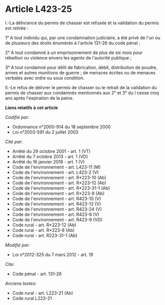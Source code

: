 # Article L423-25

I.-La délivrance du permis de chasser est refusée et la validation du permis est retirée : 

1° A tout individu qui, par une condamnation judiciaire, a été privé de l'un ou de plusieurs des droits énumérés à l'article
131-26 du code pénal ; 

2° A tout condamné à un emprisonnement de plus de six mois pour rébellion ou violence envers les agents de l'autorité
publique ; 

3° A tout condamné pour délit de fabrication, débit, distribution de poudre, armes et autres munitions de guerre ; de menaces
écrites ou de menaces verbales avec ordre ou sous condition. 

II.-Le refus de délivrer le permis de chasser ou le retrait de la validation du permis de chasser aux condamnés mentionnés
aux 2° et 3° du I cesse cinq ans après l'expiration de la peine.

**Liens relatifs à cet article**

_Codifié par_:

  - Ordonnance n°2000-914 du 18 septembre 2000
  - Loi n°2003-591 du 2 juillet 2003

_Cité par_:

  - Arrêté du 29 octobre 2001 - art. 1 (VT)
  - Arrêté du 7 octobre 2013 - art. 1 (VD)
  - Arrêté du 16 janvier 2018 - art. 1 (V)
  - Code de l'environnement - art. L423-11 (M)
  - Code de l'environnement - art. L423-2 (V)
  - Code de l'environnement - art. R*223-10 (Ab)
  - Code de l'environnement - art. R*223-12 (Ab)
  - Code de l'environnement - art. R*223-31-1 (Ab)
  - Code de l'environnement - art. R*223-8 (Ab)
  - Code de l'environnement - art. R423-10 (V)
  - Code de l'environnement - art. R423-12 (V)
  - Code de l'environnement - art. R423-24 (V)
  - Code de l'environnement - art. R423-8 (V)
  - Code de l'environnement - art. R423-9 (VD)
  - Code rural - art. R*223-12 (Ab)
  - Code rural - art. R*223-8 (Ab)
  - Code rural - art. R223-31-1 (Ab)

_Modifié par_:

  - Loi n°2012-325 du 7 mars 2012 - art. 19

_Cite_:

  - Code pénal - art. 131-26

_Anciens textes_:

  - Code rural - art. L223-21 (Ab)
  - Code rural L223-21
